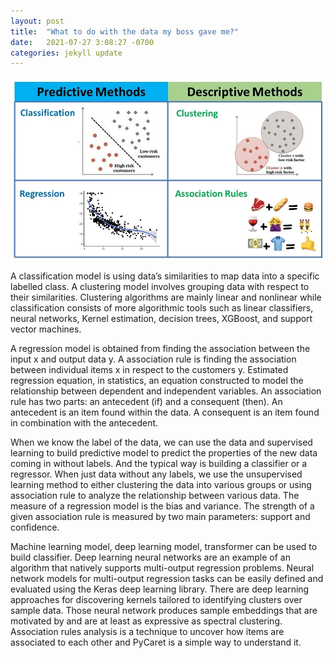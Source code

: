 ```yaml
---
layout: post
title:  "What to do with the data my boss gave me?"
date:   2021-07-27 3:08:27 -0700
categories: jekyll update
---
```

![Alt Text](/assets/img/association.jpg)

A classification model is using data’s similarities to map data into a specific labelled class.  A clustering model involves grouping data with respect to their similarities. Clustering algorithms are mainly linear and nonlinear while classification consists of more algorithmic tools such as linear classifiers, neural networks, Kernel estimation, decision trees, XGBoost, and support vector machines.

A regression model is obtained from finding the association between the input x and output data y. A association rule is finding the association between individual items x in respect to the customers y. Estimated regression equation, in statistics, an equation constructed to model the relationship between dependent and independent variables. An association rule has two parts: an antecedent (if) and a consequent (then). An antecedent is an item found within the data. A consequent is an item found in combination with the antecedent.

When we know the label of the data, we can use the data and supervised learning to build predictive model to predict the properties of the new data coming in without labels. And the typical way is building a classifier or a regressor. When just data without any labels, we use the unsupervised learning method to either clustering the data into various groups or using association rule to analyze the relationship between various data. The measure of a regression model is the bias and variance. The strength of a given association rule is measured by two main parameters: support and confidence.

Machine learning model, deep learning model, transformer can be used to build classifier. Deep learning neural networks are an example of an algorithm that natively supports multi-output regression problems. Neural network models for multi-output regression tasks can be easily defined and evaluated using the Keras deep learning library.
There are deep learning approaches for discovering kernels tailored to identifying clusters over sample data. Those neural network produces sample embeddings that are motivated by and are at least as expressive as spectral clustering. Association rules analysis is a technique to uncover how items are associated to each other and PyCaret is a simple way to understand it. 
